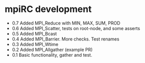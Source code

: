 # mpiRC development

* 0.7 Added MPI_Reduce with MIN, MAX, SUM, PROD
* 0.6 Added MPI_Scatter, tests on root-node, and some asserts
* 0.5 Added MPI_Bcast
* 0.4 Added MPI_Barrier. More checks. Test renames
* 0.3 Added MPI_Wtime
* 0.2 Added MPI_Allgather (example PR)
* 0.1 Basic functionality, gather and test.
